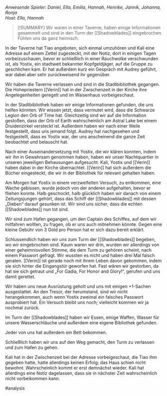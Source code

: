 _Anwesende Spieler: Daniel, Ella, Emilia, Hannah, Henrike, Jannik, Johanna, Ronja  
Host: Ella, Hannah_

>[!SUMMARY]
>Wir waren in einer Taverne, haben einige Informationen gesammelt und sind in den Turm der [[Shadowblades]] eingebrochen. Fühlen uns da ganz heimisch.

In der Taverne hat Tiao angeboten, sich einmal umzuhören und Kali eine Adresse auf einem Zettel zugesteckt, mit der Notiz, dort in einigen Tagen vorbeizuschauen, bevor er schließlich in einer Rauchwolke verschwunden ist, als Yostix, ein stadtweit bekannter Kopfgeldjäger, auf die Gruppe zu geschlichen kam. Er hat außerdem kurz ein Gespräch mit Audrey geführt, war dabei aber sehr zurückweisend ihr gegenüber.

Wir haben die Taverne verlassen und sind in die Stadtbibliothek gegangen. Die Hohepriestern [[Verin]] hat in der Zwischenzeit in der Kirche ihre Angelegenheiten geregelt und im Waisenhaus vorbeigeschaut.

In der Stadtbibliothek haben wir einige Informationen gefunden, die uns helfen könnten. Wir wissen jetzt, dass vermutet wird, dass die Schwarze Legion den Orb of Time hat. Gleichzeitig sind wir auf die Information gestoßen, dass der Orb of Earth wahrscheinlich am Astral Lake bei einem Druidenzirkel versteckt ist. Außerdem haben wir nach einer Weile festgestellt, dass uns jemand folgt. Audrey hat nachgesehen und festgestellt, dass es Yostix war, der uns anscheinend die ganze Zeit beobachtet und belauscht hat.

Nach einer Auseinandersetzung mit Yostix, die wir klären konnten, indem wir ihn in Gewahrsam genommen haben, haben wir unser Nachtquartier in unseren jeweiligen Behausungen aufgesucht. Kali, Yostix und [[Verin]] haben dabei in der Kirche übernachtet. [[Verin]] hat sich außerdem die Bücher eingesteckt, die wir in der Bibliothek für relevant gehalten haben.

Am Morgen hat Yostix in einem verzweifelten Versuch, zu entkommen, eine Wache gebissen, wurde jedoch von der anderen aufgehalten, bevor er fliehen konnte. Halb geschockt, halb glücklich haben wir danach von einem Zeitungsjungen gehört, dass das Schiff der [[Shadowblades]] mit dessen „Dieben“ darauf gesunken ist. Wir sind uns sicher, dass die echten [[Shadowblades]] nun tot sind.

Wir sind zum Hafen gegangen, um den Captain des Schiffes, auf dem wir mitfahren wollten, zu fragen, ob er uns auch mitnehmen könnte. Gegen eine kleine Gebühr von 3 Gold pro Person hat er sich dazu bereit erklärt.

Schlussendlich haben wir uns zum Turm der [[Shadowblades]] begeben, wo wir eingebrochen sind. Kaum waren wir drin, wurden wir allerdings von einer geheimnisvollen Stimme, die dem Turm zu gehören scheint, nach einem Passwort gefragt. Wir wussten es nicht und haben drei Mal falsch geraten. [[Verin]] ist gerade noch mit ihrem Leben davon gekommen, indem sie sich hinter die Eingangstür geworfen hat. Fast wären wir gestorben, da hat sie sich getraut und „For Gadia, For Honor and Glory!“, gerufen und uns damit gerettet.

Wir haben uns neue Ausrüstung geholt und uns mit einigen +1-Sachen ausgestattet. An den Tresor, der herumstand, sind wir nicht herangekommen, auch wenn Yostix zweimal ein falsches Passwort ausprobiert hat. Ein Versuch bleibt uns noch; vielleicht kommen wir ja nochmal zurück.

Im Turm der [[Shadowblades]] haben wir Essen, einige Waffen, Wasser für unsere Wasserschläuche und außerdem eine eigene Bibliothek gefunden.

Jeder von uns hat außerdem ein Bett bekommen.

Schließlich haben wir uns auf den Weg gemacht, den Turm zu verlassen und zum Hafen zu gehen.

Kali hat in der Zwischenzeit bei der Adresse vorbeigeschaut, die Tiao ihm gegeben hatte, hatte allerdings keinen Erfolg; das Haus schien nicht bewohnt. Wahrscheinlich kommt er erst demnächst wieder. Kali hat allerdings eine Notiz dagelassen, dass sie in nächster Zeit wahrscheinlich nicht vorbeikommen kann.

#analysis